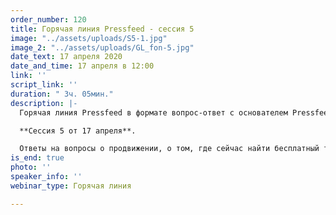 ```yaml
---
order_number: 120
title: Горячая линия Pressfeed - сессия 5
image: "../assets/uploads/S5-1.jpg"
image_2: "../assets/uploads/GL_fon-5.jpg"
date_text: 17 апреля 2020
date_and_time: 17 апреля в 12:00
link: ''
script_link: ''
duration: " 3ч. 05мин."
description: |-
  Горячая линия Pressfeed в формате вопрос-ответ с основателем Pressfeed Константином Бочарским.

  **Сессия 5 от 17 апреля**.

  Ответы на вопросы о продвижении, о том, где сейчас найти бесплатный трафик, как убедить руководство использовать современные инструменты продвижения, что делать и как продвигаться в кризисные моменты и многие другие вопросы. Сейчас самое время начать использовать нестандартные бюджетные возможности для привлечения клиентов и публикации в СМИ - это один из немногих бесплатных инструментов продвижения бизнеса, который еще остался.
is_end: true
photo: ''
speaker_info: ''
webinar_type: Горячая линия

---
```


